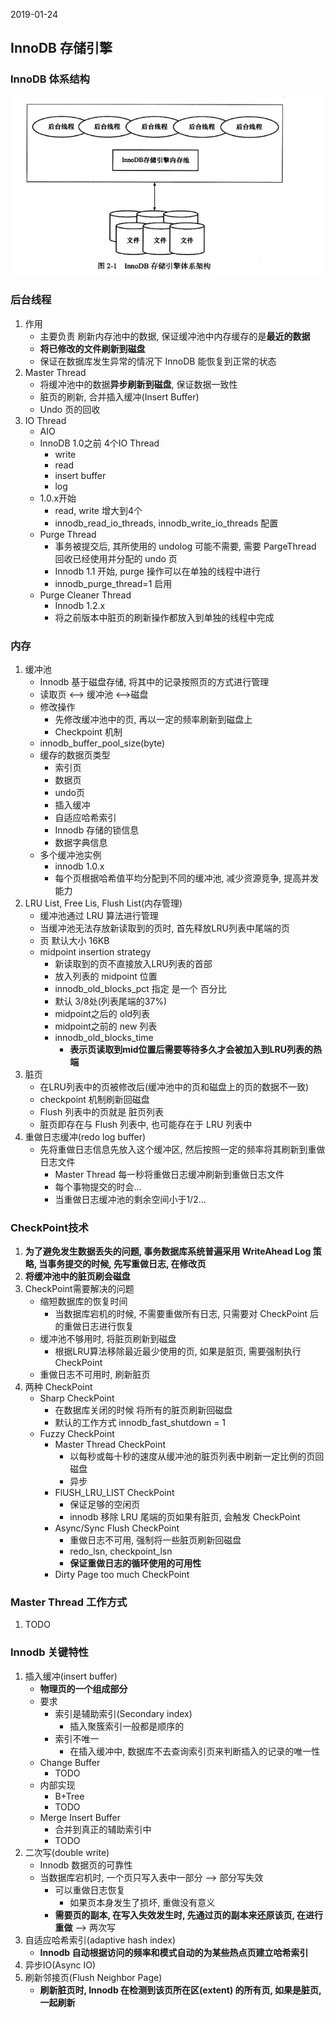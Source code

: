 2019-01-24

## InnoDB 存储引擎

### InnoDB 体系结构
![](1.jpg)

### 后台线程
1. 作用
    - 主要负责 刷新内存池中的数据, 保证缓冲池中内存缓存的是**最近的数据**
    - **将已修改的文件刷新到磁盘**
    - 保证在数据库发生异常的情况下 InnoDB 能恢复到正常的状态
2. Master Thread
    - 将缓冲池中的数据**异步刷新到磁盘**, 保证数据一致性
    - 脏页的刷新, 合并插入缓冲(Insert Buffer)
    - Undo 页的回收
3. IO Thread
    - AIO
    - InnoDB 1.0之前 4个IO Thread
        - write
        - read
        - insert buffer
        - log
    - 1.0.x开始
        - read, write 增大到4个
        - innodb_read_io_threads, innodb_write_io_threads 配置
    - Purge Thread
        - 事务被提交后, 其所使用的 undolog 可能不需要, 需要 PargeThread 回收已经使用并分配的 undo 页
        - Innodb 1.1 开始, purge 操作可以在单独的线程中进行
        - innodb_purge_thread=1 启用
    - Purge Cleaner Thread
        - Innodb 1.2.x
        - 将之前版本中脏页的刷新操作都放入到单独的线程中完成

### 内存
1. 缓冲池
    - Innodb 基于磁盘存储, 将其中的记录按照页的方式进行管理
    - 读取页 <--> 缓冲池 <-->磁盘
    - 修改操作
        - 先修改缓冲池中的页, 再以一定的频率刷新到磁盘上
        - Checkpoint 机制
    - innodb_buffer_pool_size(byte)
    - 缓存的数据页类型
        - 索引页
        - 数据页
        - undo页
        - 插入缓冲
        - 自适应哈希索引
        - Innodb 存储的锁信息
        - 数据字典信息
    - 多个缓冲池实例
        - innodb 1.0.x
        - 每个页根据哈希值平均分配到不同的缓冲池, 减少资源竞争, 提高并发能力
2. LRU List, Free Lis,  Flush List(内存管理) 
    - 缓冲池通过 LRU 算法进行管理
    - 当缓冲池无法存放新读取到的页时, 首先释放LRU列表中尾端的页
    - 页 默认大小 16KB
    - midpoint insertion strategy
        - 新读取到的页不直接放入LRU列表的首部
        - 放入列表的 midpoint 位置
        - innodb_old_blocks_pct 指定 是一个 百分比
        - 默认 3/8处(列表尾端的37%)
        - midpoint之后的 old列表 
        - midpoint之前的 new 列表
        - innodb_old_blocks_time
            - **表示页读取到mid位置后需要等待多久才会被加入到LRU列表的热端**
3. 脏页
    - 在LRU列表中的页被修改后(缓冲池中的页和磁盘上的页的数据不一致)
    - checkpoint 机制刷新回磁盘
    - Flush 列表中的页就是 脏页列表
    - 脏页即存在与 Flush  列表中, 也可能存在于 LRU 列表中
4. 重做日志缓冲(redo log buffer)
    - 先将重做日志信息先放入这个缓冲区, 然后按照一定的频率将其刷新到重做日志文件
        - Master Thread 每一秒将重做日志缓冲刷新到重做日志文件
        - 每个事物提交的时会...
        - 当重做日志缓冲池的剩余空间小于1/2...
        
### CheckPoint技术
1. **为了避免发生数据丢失的问题, 事务数据库系统普遍采用 WriteAhead Log 策略, 当事务提交的时候, 先写重做日志, 在修改页** 
2. **将缓冲池中的脏页刷会磁盘**
2. CheckPoint需要解决的问题
    - 缩短数据库的恢复时间
        - 当数据库宕机的时候, 不需要重做所有日志, 只需要对 CheckPoint 后的重做日志进行恢复
    - 缓冲池不够用时, 将脏页刷新到磁盘
        - 根据LRU算法移除最近最少使用的页, 如果是脏页, 需要强制执行 CheckPoint
    - 重做日志不可用时, 刷新脏页
3. 两种 CheckPoint
    - Sharp CheckPoint
        - 在数据库关闭的时候 将所有的脏页刷新回磁盘
        - 默认的工作方式 innodb_fast_shutdown = 1
    - Fuzzy CheckPoint
        - Master Thread CheckPoint
            - 以每秒或每十秒的速度从缓冲池的脏页列表中刷新一定比例的页回磁盘
            - 异步
        - FlUSH_LRU_LIST CheckPoint
            - 保证足够的空闲页
            - innodb 移除 LRU 尾端的页如果有脏页, 会触发 CheckPoint
        - Async/Sync Flush CheckPoint
            - 重做日志不可用, 强制将一些脏页刷新回磁盘
            - redo_lsn, checkpoint_lsn
            - **保证重做日志的循环使用的可用性**
        - Dirty Page too much CheckPoint
    
### Master Thread 工作方式
1. TODO

### Innodb 关键特性
1. 插入缓冲(insert buffer)
    - **物理页的一个组成部分**
    - 要求
        - 索引是辅助索引(Secondary index)
            - 插入聚簇索引一般都是顺序的
        - 索引不唯一
            - 在插入缓冲中, 数据库不去查询索引页来判断插入的记录的唯一性
    - Change Buffer
        - TODO
    - 内部实现
        - B+Tree
        - TODO
    - Merge Insert Buffer
        - 合并到真正的辅助索引中
        - TODO
2. 二次写(double write)
    - Innodb 数据页的可靠性
    - 当数据库宕机时,  一个页只写入表中一部分 --> 部分写失效
        - 可以重做日志恢复
            - 如果页本身发生了损坏, 重做没有意义
        - **需要页的副本, 在写入失效发生时, 先通过页的副本来还原该页, 在进行重做** --> 两次写
3. 自适应哈希索引(adaptive hash index)
    - **Innodb 自动根据访问的频率和模式自动的为某些热点页建立哈希索引**
4. 异步IO(Async IO)
5. 刷新邻接页(Flush Neighbor Page)
    - **刷新脏页时, Innodb 在检测到该页所在区(extent) 的所有页, 如果是脏页, 一起刷新**
